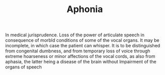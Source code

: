 ---
title: Aphonia
letter: A
permalink: "/definitions/aphonia.html"
body: In medical jurisprudence. Loss of the power of articulate speech in consequence
  of morbld conditions of some of the vocal organs. It may be incomplete, in which
  case the patient can whisper. It is to be distinguished from congenital dumbness,
  and from temporary loss of voice through extreme hoarseness or minor affections
  of the vocal cords, as also from aphasia, the latter heing a disease of the brain
  without lmpairment of the organs of speech
published_at: '2018-07-07'
layout: post
---